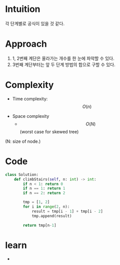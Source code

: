 # Intuition
각 단계별로 공식이 있을 것 같다.

# Approach
1. 1, 2번째 계단은 올라가는 개수를 한 눈에 파악할 수 있다.
2. 3번째 계단부터는 앞 두 단계 방법의 합으로 구할 수 있다.

# Complexity
- Time complexity: $$O(n)$$
<!-- Add your time complexity here, e.g. $$O(n)$$ -->

- Space complexity
    - $$O(N)$$ (worst case for  skewed tree)
<!-- Add your space complexity here, e.g. $$O(n)$$ -->
(N: size of node.)

# Code
```python
class Solution:
    def climbStairs(self, n: int) -> int:
        if n < 1: return 0
        if n == 1: return 1
        if n == 2: return 2

        tmp = [1, 2]
        for i in range(2, n):
            result = tmp[i - 1] + tmp[i - 2]
            tmp.append(result)
        
        return tmp[n-1]
```

# learn
-